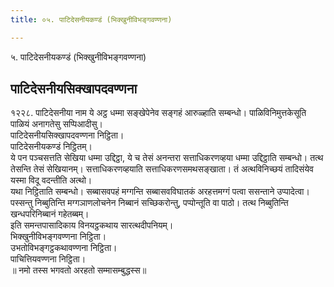 ```yaml
---
title: ०५. पाटिदेसनीयकण्डं (भिक्खुनीविभङ्गवण्णना)

---
```

५. पाटिदेसनीयकण्डं (भिक्खुनीविभङ्गवण्णना)  


## पाटिदेसनीयसिक्खापदवण्णना

१२२८. पाटिदेसनीया नाम ये अट्ठ धम्मा सङ्खेपेनेव सङ्गहं आरुळ्हाति सम्बन्धो। पाळिविनिमुत्तकेसूति पाळियं अनागतेसु सप्पिआदीसु।  
पाटिदेसनीयसिक्खापदवण्णना निट्ठिता।  
पाटिदेसनीयकण्डं निट्ठितम्।  
ये पन पञ्चसत्तति सेखिया धम्मा उद्दिट्ठा, ये च तेसं अनन्तरा सत्ताधिकरणव्हया धम्मा उद्दिट्ठाति सम्बन्धो। तत्थ तेसन्ति तेसं सेखियानम्। सत्ताधिकरणव्हयाति सत्ताधिकरणसमथसङ्खाता। तं अत्थविनिच्छयं तादिसंयेव यस्मा विदू वदन्तीति अत्थो।  
यथा निट्ठिताति सम्बन्धो। सब्बासवपहं मग्गन्ति सब्बासवविघातकं अरहत्तमग्गं पत्वा ससन्ताने उप्पादेत्वा। पस्सन्तु निब्बुतिन्ति मग्गञाणलोचनेन निब्बानं सच्छिकरोन्तु, पप्पोन्तूति वा पाठो। तत्थ निब्बुतिन्ति खन्धपरिनिब्बानं गहेतब्बम्।  
इति समन्तपासादिकाय विनयट्ठकथाय सारत्थदीपनियम्।  
भिक्खुनीविभङ्गवण्णना निट्ठिता।  
उभतोविभङ्गट्ठकथावण्णना निट्ठिता।  
पाचित्तियवण्णना निट्ठिता।  
॥ नमो तस्स भगवतो अरहतो सम्मासम्बुद्धस्स॥  